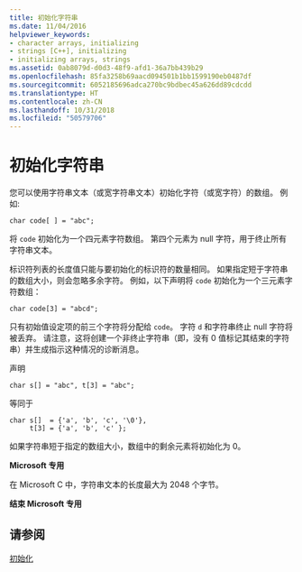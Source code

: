 ```yaml
---
title: 初始化字符串
ms.date: 11/04/2016
helpviewer_keywords:
- character arrays, initializing
- strings [C++], initializing
- initializing arrays, strings
ms.assetid: 0ab8079d-d0d3-48f9-afd1-36a7bb439b29
ms.openlocfilehash: 85fa3258b69aacd094501b1bb1599190eb0487df
ms.sourcegitcommit: 6052185696adca270bc9bdbec45a626dd89cdcdd
ms.translationtype: HT
ms.contentlocale: zh-CN
ms.lasthandoff: 10/31/2018
ms.locfileid: "50579706"
---
```

# <a name="initializing-strings"></a>初始化字符串

您可以使用字符串文本（或宽字符串文本）初始化字符（或宽字符）的数组。 例如:

```
char code[ ] = "abc";
```

将 `code` 初始化为一个四元素字符数组。 第四个元素为 null 字符，用于终止所有字符串文本。

标识符列表的长度值只能与要初始化的标识符的数量相同。 如果指定短于字符串的数组大小，则会忽略多余字符。 例如，以下声明将 `code` 初始化为一个三元素字符数组：

```
char code[3] = "abcd";
```

只有初始值设定项的前三个字符将分配给 `code`。 字符 `d` 和字符串终止 null 字符将被丢弃。 请注意，这将创建一个非终止字符串（即，没有 0 值标记其结束的字符串）并生成指示这种情况的诊断消息。

声明

```
char s[] = "abc", t[3] = "abc";
```

等同于

```
char s[]  = {'a', 'b', 'c', '\0'},
     t[3] = {'a', 'b', 'c' };
```

如果字符串短于指定的数组大小，数组中的剩余元素将初始化为 0。

**Microsoft 专用**

在 Microsoft C 中，字符串文本的长度最大为 2048 个字节。

**结束 Microsoft 专用**

## <a name="see-also"></a>请参阅

[初始化](../c-language/initialization.md)